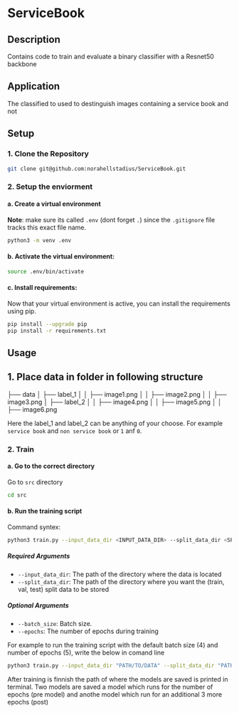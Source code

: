 # ServiceBook

## Description 
Contains code to train and evaluate a binary classifier with a Resnet50 backbone 

## Application 
The classified to used to destinguish images containing a service book and not

## Setup 

### 1. Clone the Repository

```bash
git clone git@github.com:norahellstadius/ServiceBook.git
```

### 2. Setup the enviorment 

#### a. Create a virtual environment

**Note**: make sure its called `.env` (dont forget `.`) since the `.gitignore` file tracks this exact file name. 

```bash
python3 -m venv .env
```

#### b. Activate the virtual environment:

```bash
source .env/bin/activate
```

#### c. Install requirements:

Now that your virtual environment is active, you can install the requirements using pip.

```bash
pip install --upgrade pip
pip install -r requirements.txt
```

## Usage 

## 1. Place data in folder in following structure

├── data
│   ├── label_1
│   │   ├── image1.png
│   │   ├── image2.png
│   │   ├── image3.png
│   ├── label_2
│   │   ├── image4.png
│   │   ├── image5.png
│   │   ├── image6.png

Here the label_1 and label_2 can be anything of your choose. For example `service book` and `non service book` or `1` anf `0`.


### 2. Train

#### a. Go to the correct directory 
Go to `src` directory 

```bash 
cd src
```

#### b. Run the training script 

Command syntex: 
```bash
python3 train.py --input_data_dir <INPUT_DATA_DIR> --split_data_dir <SPLIT_DATA_DIRR> [--batch_size BATCH_SIZE] [--epochs EPOCHS]
```
##### Required Arguments

- `--input_data_dir`: The path of the directory where the data is located
- `--split_data_dir`: The path of the directory where you want the (train, val, test) split data to be stored

##### Optional Arguments

- `--batch_size`: Batch size.
- `--epochs`: The number of epochs during training

For example to run the training script with the default batch size (4) and number of epochs (5), write the below in comand line 

```bash 
python3 train.py --input_data_dir "PATH/TO/DATA" --split_data_dir "PATH/TO/SAVE/SPLIT/DATA"
```

After training is finnish the path of where the models are saved is printed in terminal. Two models are saved a model which runs for the number of epochs (pre model) and anothe model which run for an additional 3 more epochs (post)